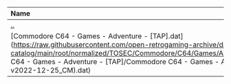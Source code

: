 |Name|Size|
|:---|---:|
|[..](../index.html)|DIR|
|[Commodore C64 - Games - Adventure - [TAP].dat](https://raw.githubusercontent.com/open-retrogaming-archive/dat-catalog/main/root/normalized/TOSEC/Commodore/C64/Games/Adventure/[TAP]/Commodore C64 - Games - Adventure - [TAP]/Commodore C64 - Games - Adventure - [TAP] (TOSEC-v2022-12-25_CM).dat)|320066|

